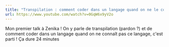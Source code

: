 ```yaml
---
title: "Transpilation : comment coder dans un langage quand on ne le connaît pas ?"
url: https://www.youtube.com/watch?v=0GqW6x9yV2o
---
```


Mon premier talk à Zenika ! On y parle de transpilation (pardon ?) et de comment coder dans un langage quand on ne connaît pas ce langage, c'est parti ! Ça dure 24 minutes
